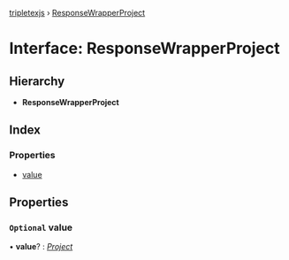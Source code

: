[tripletexjs](../README.md) › [ResponseWrapperProject](responsewrapperproject.md)

# Interface: ResponseWrapperProject

## Hierarchy

* **ResponseWrapperProject**

## Index

### Properties

* [value](responsewrapperproject.md#optional-value)

## Properties

### `Optional` value

• **value**? : *[Project](../modules/project.md)*
